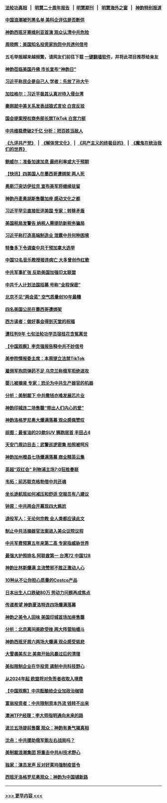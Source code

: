 #### [法轮功真相](https://github.com/gfw-breaker/truth/blob/master/README.md?t=0) &nbsp;&nbsp;|&nbsp;&nbsp; [明慧二十周年报告](https://github.com/gfw-breaker/mh-reports/blob/master/README.md?t=0) &nbsp;&nbsp;|&nbsp;&nbsp;[明慧期刊](https://github.com/gfw-breaker/mh-qikan) &nbsp;&nbsp;|&nbsp;&nbsp; [明慧海外之窗](https://github.com/gfw-breaker/mh-news/blob/master/README.md?t=0) &nbsp;&nbsp;|&nbsp;&nbsp; [神韵特别报道](https://github.com/gfw-breaker/mh-news/blob/master/shenyun.md?t=0)
#### [中国浪潮被列黑名单 美科企评估是否断供](../pages/nf4514/n13945357.md?t=03081843) 
#### [神韵西班牙塞维利亚首演 观众认清中共危险](../pages/nf4514/n13945373.md?t=03081843) 
#### [周晓辉：美国知名投资家抱怨中共透何信号](../pages/nf4514/n13945099.md?t=03081843) 
#### 五毛举报越来越频繁，请网友们前往下载 [一键翻墙软件](https://github.com/gfw-breaker/ssr-accounts)，并将此项目推荐给亲友
#### [神韵莅临美国丹佛 市长宣布“神韵日”](../pages/nf4514/n13945284.md?t=03081843) 
#### [习近平称民企是自己人 学者：先放了孙大午](../pages/nf4514/n13945185.md?t=03081843) 
#### [加拉格尔：习近平极其认真对待入侵台湾](../pages/nf4514/n13945183.md?t=03081843) 
#### [秦刚就中美关系发表战狼式言论 白宫反驳](../pages/nf4514/n13945142.md?t=03081843) 
#### [国会提案授权商务部长禁TikTok 白宫力挺](../pages/nf4514/n13945138.md?t=03081843) 
#### [中共维稳费破2千亿 分析：把百姓当敌人](../pages/nf4514/n13944840.md?t=03081843) 
#### [《九评共产党》](https://github.com/begood0513/9ping.md/blob/master/README.md) &nbsp;|&nbsp; [《解体党文化》](../../../../jtdwh.md/blob/master/README.md)  &nbsp;|&nbsp; [《共产主义的终极目的》](../../../../gczydzjmd.md/blob/master/README.md) &nbsp;|&nbsp; [《魔鬼在统治我们的世界》](../../../../mgztzwmdsj.md/blob/master/README.md) 
#### [鲍威尔：准备加速加息 最终利率或大于预期](../pages/nf4514/n13945064.md?t=03081843) 
#### [【快讯】四美国人在墨西哥遭绑架 两人死](../pages/nf4514/n13945037.md?t=03081843) 
#### [奥斯汀突访伊拉克 宣布美军将继续驻留](../pages/nf4514/n13944974.md?t=03081843) 
#### [神韵丹麦奥胡斯售罄加座 感动文化之都](../pages/nf4514/n13944729.md?t=03081843) 
#### [习近平罕见直接批评美国 专家：转移矛盾](../pages/nf4514/n13944674.md?t=03081843) 
#### [美国税局发警告 纳税人需提防新税务骗局](../pages/nf4514/n13944671.md?t=03081843) 
#### [习近平称打造高端制造业 泄露中共何种困境](../pages/nf4514/n13944426.md?t=03081843) 
#### [特鲁多下令调查中共干预加拿大选举](../pages/nf4514/n13944600.md?t=03081843) 
#### [中国12名音乐教授接连病亡 大多曾创作红歌](../pages/nf4514/n13944677.md?t=03081843) 
#### [中共军事扩张 反助美国加强印太联盟](../pages/nf4514/n13944397.md?t=03081843) 
#### [中共千人计划法国招募 号称“全程保密”](../pages/nf4514/n13944403.md?t=03081843) 
#### [北京不见“两会蓝” 空气质量创10年最糟](../pages/nf4514/n13944394.md?t=03081843) 
#### [四名美国公民在墨西哥遭绑架](../pages/nf4514/n13944321.md?t=03081843) 
#### [西方读者：做好事会得到天堂的祝福](../pages/nf4514/n13943151.md?t=03081843) 
#### [遭枉判9年 七旬法轮功学员宿桂花含冤离世](../pages/nf4514/n13943708.md?t=03081843) 
#### [【中国观察】李克强报告释中共不妙信号](../pages/nf4514/n13944183.md?t=03081843) 
#### [美参院情报委主席：本周提立法禁TikTok](../pages/nf4514/n13943723.md?t=03081843) 
#### [雇佣军抱怨弹药不足 乌克兰称俄军拒绝进攻](../pages/nf4514/n13944185.md?t=03081843) 
#### [婴儿被摘肾 专家：恐沦为中共生产器官的机器](../pages/nf4514/n13944074.md?t=03081843) 
#### [分析：美制裁下 中共撒钱亦难发展芯片业](../pages/nf4514/n13943934.md?t=03081843) 
#### [神韵印城连二场售罄“带出人们内心的爱”](../pages/nf4514/n13944178.md?t=03081843) 
#### [神韵洛格罗尼奥大爆满落幕 观众感佩赞叹](../pages/nf4514/n13943706.md?t=03081843) 
#### [组图：最省油的20款SUV 狮跑居首 丰田占4](../pages/nf4514/n13929393.md?t=03081843) 
#### [天安门周边目击：武警巡逻密集 拍照被呵斥](../pages/nf4514/n13943290.md?t=03081843) 
#### [神韵加州橙县七场爆满落幕 商业精英云集](../pages/nf4514/n13944146.md?t=03081843) 
#### [英超“双红会” 利物浦主场7:0狂胜曼联](../pages/nf4514/n13943745.md?t=03081843) 
#### [韦拓：前苏联克格勃借中共还魂](../pages/nf4514/n13943737.md?t=03081843) 
#### [坐长途航班如何减压和舒适 空服员有八建议](../pages/nf4514/n13942569.md?t=03081843) 
#### [钟原：中共两会开幕现四大尴尬](../pages/nf4514/n13943175.md?t=03081843) 
#### [退役军人：无论何宗教 全人类都应读此文](../pages/nf4514/n13941939.md?t=03081843) 
#### [制止中共活摘器官法案进入美众议院议程](../pages/nf4514/n13943637.md?t=03081843) 
#### [中共军费预算五年来第二高 专家指威胁世界](../pages/nf4514/n13943365.md?t=03081843) 
#### [最强大护照排名 阿联酋第一 台湾72 中国128](../pages/nf4514/n13943153.md?t=03081843) 
#### [神韵比林斯爆满 主流赞邪不胜正激动人心](../pages/nf4514/n13943678.md?t=03081843) 
#### [10种从不让你担心质量的Costco产品](../pages/nf4514/n13942101.md?t=03081843) 
#### [日本出生人口跌破80万 劳动力问题再成焦点](../pages/nf4514/n13943446.md?t=03081843) 
#### [传递希望 神韵夏洛特连四场爆满落幕](../pages/nf4514/n13943472.md?t=03081843) 
#### [神韵之美令人回味 美国印城首场加座售罄](../pages/nf4514/n13943366.md?t=03081843) 
#### [分析：北京离间美欧受挫 两大阵营陷缠斗](../pages/nf4514/n13943304.md?t=03081843) 
#### [神韵西班牙周六两场大爆满 观众感受慈悲](../pages/nf4514/n13943332.md?t=03081843) 
#### [大雪袭美东北 美南开始风暴过后的清理](../pages/nf4514/n13943202.md?t=03081843) 
#### [美拟限制企业在华投资 遏制中共科技野心](../pages/nf4514/n13942805.md?t=03081843) 
#### [从2024年起 欧盟将对免签者收取入境费](../pages/nf4514/n13943082.md?t=03081843) 
#### [【中国观察】中共酝酿给企业加政治枷锁](../pages/nf4514/n13943014.md?t=03081843) 
#### [富翁投资者：中共限制资本外流 钱转不出来](../pages/nf4514/n13942831.md?t=03081843) 
#### [澳洲TFP经理：李大师指明通向未来的路](../pages/nf4514/n13942283.md?t=03081843) 
#### [波兰五场提前售罄 观众：神韵有勇气揭真相](../pages/nf4514/n13942807.md?t=03081843) 
#### [沈舟：中共援助俄军能左右战局吗？](../pages/nf4514/n13942714.md?t=03081843) 
#### [美制裁浪潮集团 将重击中共AI技术野心](../pages/nf4514/n13942798.md?t=03081843) 
#### [独家：演员发声 反对好莱坞强制疫苗令](../pages/nf4514/n13942282.md?t=03081843) 
#### [西班牙洛格罗尼奥观众：神韵为中国铺新路](../pages/nf4514/n13942782.md?t=03081843) 

----
#### [ >>> 更早内容 <<< ](../indexes/nf4514-earlier.md)
